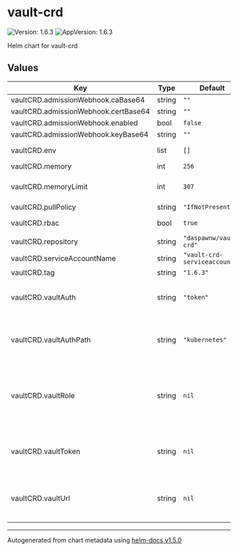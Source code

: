 # vault-crd

![Version: 1.6.3](https://img.shields.io/badge/Version-1.6.3-informational?style=flat-square) ![AppVersion: 1.6.3](https://img.shields.io/badge/AppVersion-1.6.3-informational?style=flat-square)

Helm chart for vault-crd

## Values

| Key | Type | Default | Description |
|-----|------|---------|-------------|
| vaultCRD.admissionWebhook.caBase64 | string | `""` |  |
| vaultCRD.admissionWebhook.certBase64 | string | `""` |  |
| vaultCRD.admissionWebhook.enabled | bool | `false` |  |
| vaultCRD.admissionWebhook.keyBase64 | string | `""` |  |
| vaultCRD.env | list | `[]` | Additional environment variables to be set |
| vaultCRD.memory | int | `256` | JVM Max memory in mb |
| vaultCRD.memoryLimit | int | `307` | Container max memory in mb should be 20% higher then jvm |
| vaultCRD.pullPolicy | string | `"IfNotPresent"` |  |
| vaultCRD.rbac | bool | `true` | Should it generate rbac resources |
| vaultCRD.repository | string | `"daspawnw/vault-crd"` |  |
| vaultCRD.serviceAccountName | string | `"vault-crd-serviceaccount"` |  |
| vaultCRD.tag | string | `"1.6.3"` |  |
| vaultCRD.vaultAuth | string | `"token"` | Specifies the used authentication method the following values are allowed: token | serviceAccount |
| vaultCRD.vaultAuthPath | string | `"kubernetes"` | Path to authentication backend in HashiCorp Vault. Only used if vaultAuth = serviceAccount |
| vaultCRD.vaultRole | string | `nil` | If you use the Service Account approach for Vault authentication please specify here the Vault role. Required if vaultAuth = serviceAccount |
| vaultCRD.vaultToken | string | `nil` | Token with access to the resources that Vault-CRD shares from Vault to Kubernetes. Required if vaultAuth = token |
| vaultCRD.vaultUrl | string | `nil` | Please specify here the URL to your Vault installation. Don't forget to set the /v1/ path e.g. http://localhost:8080/v1/ |

----------------------------------------------
Autogenerated from chart metadata using [helm-docs v1.5.0](https://github.com/norwoodj/helm-docs/releases/v1.5.0)
